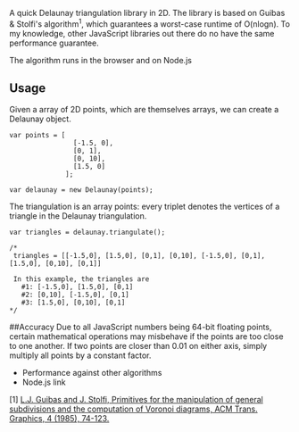 A quick Delaunay triangulation library in 2D. The library is based on Guibas & Stolfi's algorithm<sup>1</sup>, which guarantees a worst-case runtime of O(nlogn). To my knowledge, other JavaScript libraries out there do no have the same performance guarantee.

The algorithm runs in the browser and on Node.js


## Usage
Given a array of 2D points, which are themselves arrays, we can create a Delaunay object.
```
var points = [
                [-1.5, 0],
                [0, 1],
                [0, 10],
                [1.5, 0]
              ];

var delaunay = new Delaunay(points);
```

The triangulation is an array points: every triplet denotes the vertices of a triangle in the Delaunay triangulation.
```
var triangles = delaunay.triangulate();

/* 
 triangles = [[-1.5,0], [1.5,0], [0,1], [0,10], [-1.5,0], [0,1], [1.5,0], [0,10], [0,1]]
 
 In this example, the triangles are 
   #1: [-1.5,0], [1.5,0], [0,1]
   #2: [0,10], [-1.5,0], [0,1]
   #3: [1.5,0], [0,10], [0,1]
*/
```

##Accuracy
Due to all JavaScript numbers being 64-bit floating points, certain mathematical operations may misbehave if the points are too close to one another. If two points are closer than 0.01 on either axis, simply multiply all points by a constant factor.

- Performance against other algorithms
- Node.js link

[1] [L.J. Guibas and J. Stolfi, Primitives for the manipulation of general subdivisions and the
computation of Voronoi diagrams, ACM Trans. Graphics, 4 (1985), 74-123.](http://dl.acm.org/citation.cfm?id=282923)
